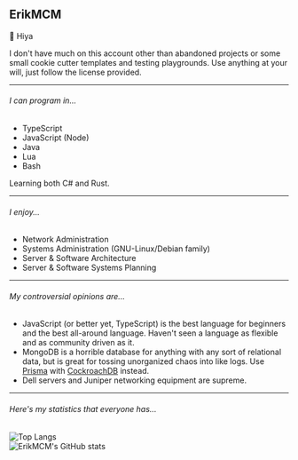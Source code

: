 ## ErikMCM



👋 Hiya

I don't have much on this account other than abandoned projects or some small cookie cutter templates and testing playgrounds. Use anything at your will, just follow the license provided.


------------

###### I can program in...
- TypeScript
- JavaScript (Node)
- Java
- Lua
- Bash

Learning both C# and Rust.

------------

###### I enjoy...
- Network Administration
- Systems Administration (GNU-Linux/Debian family)
- Server & Software Architecture
- Server & Software Systems Planning

------------

###### My controversial opinions are...
- JavaScript (or better yet, TypeScript) is the best language for beginners and the best all-around language. Haven't seen a language as flexible and as community driven as it.
- MongoDB is a horrible database for anything with any sort of relational data, but is great for tossing unorganized chaos into like logs. Use [Prisma](https://www.prisma.io/ "Prisma") with [CockroachDB](https://www.cockroachlabs.com/docs/v22.2/install-cockroachdb "CockroachDB") instead.
- Dell servers and Juniper networking equipment are supreme.


------------

###### Here's my statistics that everyone has...

![Top Langs](https://github-readme-stats.vercel.app/api/top-langs/?username=ErikMCM&theme=dark&layout=compact)  
![ErikMCM's GitHub stats](https://github-readme-stats.vercel.app/api?username=ErikMCM&count_private=true&theme=dark&hide=prs&show_icons=true)
